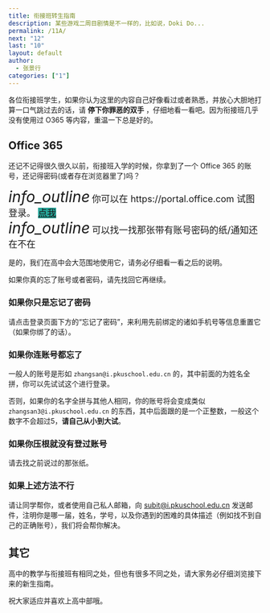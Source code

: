 ```yaml
---
title: 衔接班转生指南
description: 某些游戏二周目剧情是不一样的，比如说，Doki Do...
permalink: /11A/
next: "12"
last: "10"
layout: default
author:
  - 张景行
categories: ["1"]
---
```


各位衔接班学生，如果你认为这里的内容自己好像看过或者熟悉，并放心大胆地打算一口气跳过去的话，请 **停下你罪恶的双手** ，仔细地看一看吧。因为衔接班几乎没有使用过 O365 等内容，重温一下总是好的。

## Office  365

还记不记得很久很久以前，衔接班入学的时候，你拿到了一个 Office 365 的账号，还记得密码(或者存在浏览器里了)吗？

<div class="card-panel flex-center accent-text">
    <i style="font-size: 30px;" class="material-icons">info_outline</i>
    <span style="font-size: 18px;">你可以在 https://portal.office.com 试图登录。
    <a href="https://portal.office.com" target="_blank" normal class="pill-btn z-depth-1 white-text" style="background-color:#26a69a;" title="点我！">点我</a>
    </span>
</div>

<div class="card-panel flex-center accent-text">
    <i style="font-size: 30px;" class="material-icons">info_outline</i>
    <span style="font-size: 18px;">可以找一找那张带有账号密码的纸/通知还在不在
    </span>
</div>

<!-- > 你可以在 <https://portal.office.com> 试图登录 -->

是的，我们在高中会大范围地使用它，请务必仔细看一看之后的说明。

如果你真的忘了账号或者密码，请先找回它再继续。

### 如果你只是忘记了密码

请点击登录页面下方的“忘记了密码”，来利用先前绑定的诸如手机号等信息重置它（如果你绑了的话）。

### 如果你连账号都忘了

一般人的账号是形如 `zhangsan@i.pkuschool.edu.cn` 的，其中前面的为姓名全拼，你可以先试试这个进行登录。

否则，如果你的名字全拼与其他人相同，你的账号将会变成类似 `zhangsan3@i.pkuschool.edu.cn` 的东西，其中后面跟的是一个正整数，一般这个数字不会超过5，**请自己从小到大试**。

### 如果你压根就没有登过账号

请去找之前说过的那张纸。

### 如果上述方法不行

请让同学帮你，或者使用自己私人邮箱，向 <subit@i.pkuschool.edu.cn> 发送邮件，注明你是哪一届，姓名，学号，以及你遇到的困难的具体描述（例如找不到自己的正确账号），我们将会帮你解决。

## 其它

高中的教学与衔接班有相同之处，但也有很多不同之处，请大家务必仔细浏览接下来的新生指南。

祝大家适应并喜欢上高中部哦。
